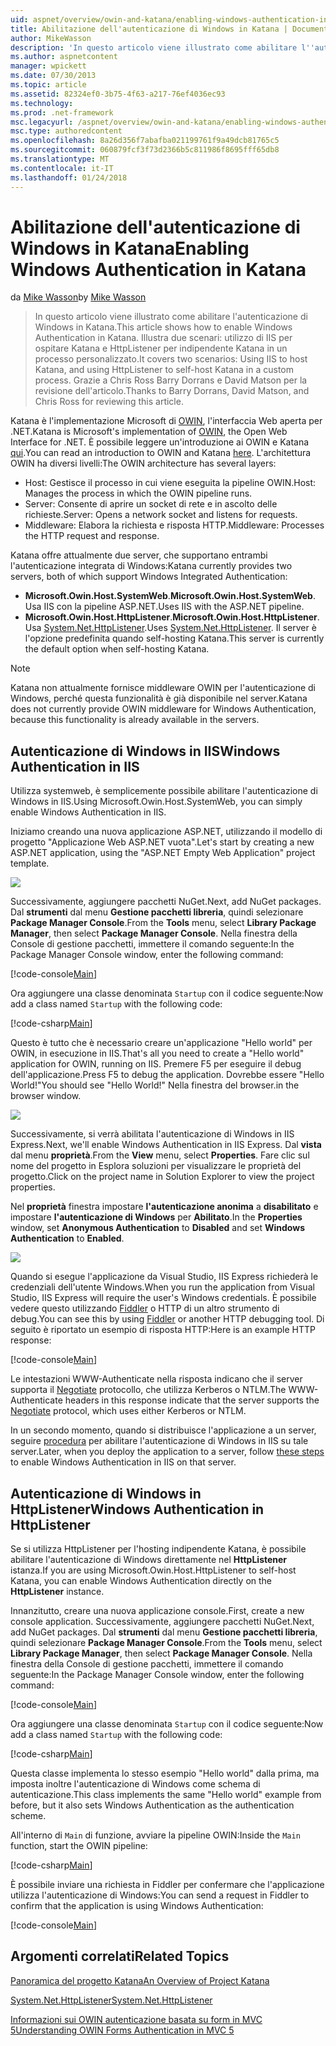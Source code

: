 ```yaml
---
uid: aspnet/overview/owin-and-katana/enabling-windows-authentication-in-katana
title: Abilitazione dell'autenticazione di Windows in Katana | Documenti Microsoft
author: MikeWasson
description: 'In questo articolo viene illustrato come abilitare l''autenticazione di Windows in Katana. Illustra due scenari: utilizzo di IIS per ospitare Katana e HttpListener per indipendente Kat...'
ms.author: aspnetcontent
manager: wpickett
ms.date: 07/30/2013
ms.topic: article
ms.assetid: 82324ef0-3b75-4f63-a217-76ef4036ec93
ms.technology: 
ms.prod: .net-framework
msc.legacyurl: /aspnet/overview/owin-and-katana/enabling-windows-authentication-in-katana
msc.type: authoredcontent
ms.openlocfilehash: 8a26d356f7abafba021199761f9a49dcb81765c5
ms.sourcegitcommit: 060879fcf3f73d2366b5c811986f8695fff65db8
ms.translationtype: MT
ms.contentlocale: it-IT
ms.lasthandoff: 01/24/2018
---
```

<a name="enabling-windows-authentication-in-katana"></a><span data-ttu-id="dafe8-104">Abilitazione dell'autenticazione di Windows in Katana</span><span class="sxs-lookup"><span data-stu-id="dafe8-104">Enabling Windows Authentication in Katana</span></span>
====================
<span data-ttu-id="dafe8-105">da [Mike Wasson](https://github.com/MikeWasson)</span><span class="sxs-lookup"><span data-stu-id="dafe8-105">by [Mike Wasson](https://github.com/MikeWasson)</span></span>

> <span data-ttu-id="dafe8-106">In questo articolo viene illustrato come abilitare l'autenticazione di Windows in Katana.</span><span class="sxs-lookup"><span data-stu-id="dafe8-106">This article shows how to enable Windows Authentication in Katana.</span></span> <span data-ttu-id="dafe8-107">Illustra due scenari: utilizzo di IIS per ospitare Katana e HttpListener per indipendente Katana in un processo personalizzato.</span><span class="sxs-lookup"><span data-stu-id="dafe8-107">It covers two scenarios: Using IIS to host Katana, and using HttpListener to self-host Katana in a custom process.</span></span> <span data-ttu-id="dafe8-108">Grazie a Chris Ross Barry Dorrans e David Matson per la revisione dell'articolo.</span><span class="sxs-lookup"><span data-stu-id="dafe8-108">Thanks to Barry Dorrans, David Matson, and Chris Ross for reviewing this article.</span></span>


<span data-ttu-id="dafe8-109">Katana è l'implementazione Microsoft di [OWIN](http://owin.org/), l'interfaccia Web aperta per .NET.</span><span class="sxs-lookup"><span data-stu-id="dafe8-109">Katana is Microsoft's implementation of [OWIN](http://owin.org/), the Open Web Interface for .NET.</span></span> <span data-ttu-id="dafe8-110">È possibile leggere un'introduzione ai OWIN e Katana [qui](an-overview-of-project-katana.md).</span><span class="sxs-lookup"><span data-stu-id="dafe8-110">You can read an introduction to OWIN and Katana [here](an-overview-of-project-katana.md).</span></span> <span data-ttu-id="dafe8-111">L'architettura OWIN ha diversi livelli:</span><span class="sxs-lookup"><span data-stu-id="dafe8-111">The OWIN architecture has several layers:</span></span>

- <span data-ttu-id="dafe8-112">Host: Gestisce il processo in cui viene eseguita la pipeline OWIN.</span><span class="sxs-lookup"><span data-stu-id="dafe8-112">Host: Manages the process in which the OWIN pipeline runs.</span></span>
- <span data-ttu-id="dafe8-113">Server: Consente di aprire un socket di rete e in ascolto delle richieste.</span><span class="sxs-lookup"><span data-stu-id="dafe8-113">Server: Opens a network socket and listens for requests.</span></span>
- <span data-ttu-id="dafe8-114">Middleware: Elabora la richiesta e risposta HTTP.</span><span class="sxs-lookup"><span data-stu-id="dafe8-114">Middleware: Processes the HTTP request and response.</span></span>

<span data-ttu-id="dafe8-115">Katana offre attualmente due server, che supportano entrambi l'autenticazione integrata di Windows:</span><span class="sxs-lookup"><span data-stu-id="dafe8-115">Katana currently provides two servers, both of which support Windows Integrated Authentication:</span></span>

- <span data-ttu-id="dafe8-116">**Microsoft.Owin.Host.SystemWeb**.</span><span class="sxs-lookup"><span data-stu-id="dafe8-116">**Microsoft.Owin.Host.SystemWeb**.</span></span> <span data-ttu-id="dafe8-117">Usa IIS con la pipeline ASP.NET.</span><span class="sxs-lookup"><span data-stu-id="dafe8-117">Uses IIS with the ASP.NET pipeline.</span></span>
- <span data-ttu-id="dafe8-118">**Microsoft.Owin.Host.HttpListener**.</span><span class="sxs-lookup"><span data-stu-id="dafe8-118">**Microsoft.Owin.Host.HttpListener**.</span></span> <span data-ttu-id="dafe8-119">Usa [System.Net.HttpListener](https://msdn.microsoft.com/library/system.net.httplistener.aspx).</span><span class="sxs-lookup"><span data-stu-id="dafe8-119">Uses [System.Net.HttpListener](https://msdn.microsoft.com/library/system.net.httplistener.aspx).</span></span> <span data-ttu-id="dafe8-120">Il server è l'opzione predefinita quando self-hosting Katana.</span><span class="sxs-lookup"><span data-stu-id="dafe8-120">This server is currently the default option when self-hosting Katana.</span></span>

> [!NOTE]
> <span data-ttu-id="dafe8-121">Katana non attualmente fornisce middleware OWIN per l'autenticazione di Windows, perché questa funzionalità è già disponibile nel server.</span><span class="sxs-lookup"><span data-stu-id="dafe8-121">Katana does not currently provide OWIN middleware for Windows Authentication, because this functionality is already available in the servers.</span></span>


## <a name="windows-authentication-in-iis"></a><span data-ttu-id="dafe8-122">Autenticazione di Windows in IIS</span><span class="sxs-lookup"><span data-stu-id="dafe8-122">Windows Authentication in IIS</span></span>

<span data-ttu-id="dafe8-123">Utilizza systemweb, è semplicemente possibile abilitare l'autenticazione di Windows in IIS.</span><span class="sxs-lookup"><span data-stu-id="dafe8-123">Using Microsoft.Owin.Host.SystemWeb, you can simply enable Windows Authentication in IIS.</span></span>

<span data-ttu-id="dafe8-124">Iniziamo creando una nuova applicazione ASP.NET, utilizzando il modello di progetto "Applicazione Web ASP.NET vuota".</span><span class="sxs-lookup"><span data-stu-id="dafe8-124">Let's start by creating a new ASP.NET application, using the "ASP.NET Empty Web Application" project template.</span></span>

![](enabling-windows-authentication-in-katana/_static/image1.png)

<span data-ttu-id="dafe8-125">Successivamente, aggiungere pacchetti NuGet.</span><span class="sxs-lookup"><span data-stu-id="dafe8-125">Next, add NuGet packages.</span></span> <span data-ttu-id="dafe8-126">Dal **strumenti** dal menu **Gestione pacchetti libreria**, quindi selezionare **Package Manager Console**.</span><span class="sxs-lookup"><span data-stu-id="dafe8-126">From the **Tools** menu, select **Library Package Manager**, then select **Package Manager Console**.</span></span> <span data-ttu-id="dafe8-127">Nella finestra della Console di gestione pacchetti, immettere il comando seguente:</span><span class="sxs-lookup"><span data-stu-id="dafe8-127">In the Package Manager Console window, enter the following command:</span></span>

[!code-console[Main](enabling-windows-authentication-in-katana/samples/sample1.cmd)]

<span data-ttu-id="dafe8-128">Ora aggiungere una classe denominata `Startup` con il codice seguente:</span><span class="sxs-lookup"><span data-stu-id="dafe8-128">Now add a class named `Startup` with the following code:</span></span>

[!code-csharp[Main](enabling-windows-authentication-in-katana/samples/sample2.cs)]

<span data-ttu-id="dafe8-129">Questo è tutto che è necessario creare un'applicazione "Hello world" per OWIN, in esecuzione in IIS.</span><span class="sxs-lookup"><span data-stu-id="dafe8-129">That's all you need to create a "Hello world" application for OWIN, running on IIS.</span></span> <span data-ttu-id="dafe8-130">‎Premere F5 per eseguire il debug dell'applicazione.</span><span class="sxs-lookup"><span data-stu-id="dafe8-130">Press F5 to debug the application.</span></span> <span data-ttu-id="dafe8-131">Dovrebbe essere "Hello World!"</span><span class="sxs-lookup"><span data-stu-id="dafe8-131">You should see "Hello World!"</span></span> <span data-ttu-id="dafe8-132">Nella finestra del browser.</span><span class="sxs-lookup"><span data-stu-id="dafe8-132">in the browser window.</span></span>

![](enabling-windows-authentication-in-katana/_static/image2.png)

<span data-ttu-id="dafe8-133">Successivamente, si verrà abilitata l'autenticazione di Windows in IIS Express.</span><span class="sxs-lookup"><span data-stu-id="dafe8-133">Next, we'll enable Windows Authentication in IIS Express.</span></span> <span data-ttu-id="dafe8-134">Dal **vista** dal menu **proprietà**.</span><span class="sxs-lookup"><span data-stu-id="dafe8-134">From the **View** menu, select **Properties**.</span></span> <span data-ttu-id="dafe8-135">Fare clic sul nome del progetto in Esplora soluzioni per visualizzare le proprietà del progetto.</span><span class="sxs-lookup"><span data-stu-id="dafe8-135">Click on the project name in Solution Explorer to view the project properties.</span></span>

<span data-ttu-id="dafe8-136">Nel **proprietà** finestra impostare **l'autenticazione anonima** a **disabilitato** e impostare **l'autenticazione di Windows** per  **Abilitato**.</span><span class="sxs-lookup"><span data-stu-id="dafe8-136">In the **Properties** window, set **Anonymous Authentication** to **Disabled** and set **Windows Authentication** to **Enabled**.</span></span>

![](enabling-windows-authentication-in-katana/_static/image3.png)

<span data-ttu-id="dafe8-137">Quando si esegue l'applicazione da Visual Studio, IIS Express richiederà le credenziali dell'utente Windows.</span><span class="sxs-lookup"><span data-stu-id="dafe8-137">When you run the application from Visual Studio, IIS Express will require the user's Windows credentials.</span></span> <span data-ttu-id="dafe8-138">È possibile vedere questo utilizzando [Fiddler](http://fiddler2.com/home) o HTTP di un altro strumento di debug.</span><span class="sxs-lookup"><span data-stu-id="dafe8-138">You can see this by using [Fiddler](http://fiddler2.com/home) or another HTTP debugging tool.</span></span> <span data-ttu-id="dafe8-139">Di seguito è riportato un esempio di risposta HTTP:</span><span class="sxs-lookup"><span data-stu-id="dafe8-139">Here is an example HTTP response:</span></span>

[!code-console[Main](enabling-windows-authentication-in-katana/samples/sample3.cmd?highlight=1,5-6)]

<span data-ttu-id="dafe8-140">Le intestazioni WWW-Authenticate nella risposta indicano che il server supporta il [Negotiate](http://www.ietf.org/rfc/rfc4559.txt) protocollo, che utilizza Kerberos o NTLM.</span><span class="sxs-lookup"><span data-stu-id="dafe8-140">The WWW-Authenticate headers in this response indicate that the server supports the [Negotiate](http://www.ietf.org/rfc/rfc4559.txt) protocol, which uses either Kerberos or NTLM.</span></span>

<span data-ttu-id="dafe8-141">In un secondo momento, quando si distribuisce l'applicazione a un server, seguire [procedura](https://www.iis.net/configreference/system.webserver/security/authentication/windowsauthentication) per abilitare l'autenticazione di Windows in IIS su tale server.</span><span class="sxs-lookup"><span data-stu-id="dafe8-141">Later, when you deploy the application to a server, follow [these steps](https://www.iis.net/configreference/system.webserver/security/authentication/windowsauthentication) to enable Windows Authentication in IIS on that server.</span></span>

## <a name="windows-authentication-in-httplistener"></a><span data-ttu-id="dafe8-142">Autenticazione di Windows in HttpListener</span><span class="sxs-lookup"><span data-stu-id="dafe8-142">Windows Authentication in HttpListener</span></span>

<span data-ttu-id="dafe8-143">Se si utilizza HttpListener per l'hosting indipendente Katana, è possibile abilitare l'autenticazione di Windows direttamente nel **HttpListener** istanza.</span><span class="sxs-lookup"><span data-stu-id="dafe8-143">If you are using Microsoft.Owin.Host.HttpListener to self-host Katana, you can enable Windows Authentication directly on the **HttpListener** instance.</span></span>

<span data-ttu-id="dafe8-144">Innanzitutto, creare una nuova applicazione console.</span><span class="sxs-lookup"><span data-stu-id="dafe8-144">First, create a new console application.</span></span> <span data-ttu-id="dafe8-145">Successivamente, aggiungere pacchetti NuGet.</span><span class="sxs-lookup"><span data-stu-id="dafe8-145">Next, add NuGet packages.</span></span> <span data-ttu-id="dafe8-146">Dal **strumenti** dal menu **Gestione pacchetti libreria**, quindi selezionare **Package Manager Console**.</span><span class="sxs-lookup"><span data-stu-id="dafe8-146">From the **Tools** menu, select **Library Package Manager**, then select **Package Manager Console**.</span></span> <span data-ttu-id="dafe8-147">Nella finestra della Console di gestione pacchetti, immettere il comando seguente:</span><span class="sxs-lookup"><span data-stu-id="dafe8-147">In the Package Manager Console window, enter the following command:</span></span>

[!code-console[Main](enabling-windows-authentication-in-katana/samples/sample4.cmd)]

<span data-ttu-id="dafe8-148">Ora aggiungere una classe denominata `Startup` con il codice seguente:</span><span class="sxs-lookup"><span data-stu-id="dafe8-148">Now add a class named `Startup` with the following code:</span></span>

[!code-csharp[Main](enabling-windows-authentication-in-katana/samples/sample5.cs)]

<span data-ttu-id="dafe8-149">Questa classe implementa lo stesso esempio "Hello world" dalla prima, ma imposta inoltre l'autenticazione di Windows come schema di autenticazione.</span><span class="sxs-lookup"><span data-stu-id="dafe8-149">This class implements the same "Hello world" example from before, but it also sets Windows Authentication as the authentication scheme.</span></span>

<span data-ttu-id="dafe8-150">All'interno di `Main` di funzione, avviare la pipeline OWIN:</span><span class="sxs-lookup"><span data-stu-id="dafe8-150">Inside the `Main` function, start the OWIN pipeline:</span></span>

[!code-csharp[Main](enabling-windows-authentication-in-katana/samples/sample6.cs)]

<span data-ttu-id="dafe8-151">È possibile inviare una richiesta in Fiddler per confermare che l'applicazione utilizza l'autenticazione di Windows:</span><span class="sxs-lookup"><span data-stu-id="dafe8-151">You can send a request in Fiddler to confirm that the application is using Windows Authentication:</span></span>

[!code-console[Main](enabling-windows-authentication-in-katana/samples/sample7.cmd?highlight=1,4-5)]

## <a name="related-topics"></a><span data-ttu-id="dafe8-152">Argomenti correlati</span><span class="sxs-lookup"><span data-stu-id="dafe8-152">Related Topics</span></span>

[<span data-ttu-id="dafe8-153">Panoramica del progetto Katana</span><span class="sxs-lookup"><span data-stu-id="dafe8-153">An Overview of Project Katana</span></span>](an-overview-of-project-katana.md)

[<span data-ttu-id="dafe8-154">System.Net.HttpListener</span><span class="sxs-lookup"><span data-stu-id="dafe8-154">System.Net.HttpListener</span></span>](https://msdn.microsoft.com/library/system.net.httplistener.aspx)

[<span data-ttu-id="dafe8-155">Informazioni sui OWIN autenticazione basata su form in MVC 5</span><span class="sxs-lookup"><span data-stu-id="dafe8-155">Understanding OWIN Forms Authentication in MVC 5</span></span>](https://blogs.msdn.com/b/webdev/archive/2013/07/03/understanding-owin-forms-authentication-in-mvc-5.aspx)

